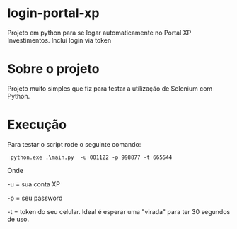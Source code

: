 # login-portal-xp
Projeto em python para se logar automaticamente no Portal XP Investimentos. Inclui login via token

# Sobre o projeto
Projeto muito simples que fiz para testar a utilização de Selenium com Python.


# Execução
Para testar o script rode o seguinte comando:

```
 python.exe .\main.py  -u 001122 -p 998877 -t 665544
```

Onde

-u = sua conta XP

-p = seu password

-t = token do seu celular. Ideal é esperar uma "virada" para ter 30 segundos de uso.

